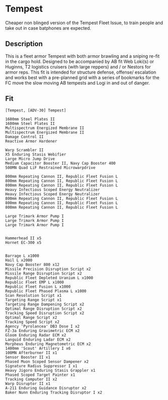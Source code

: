 # Tempest

Cheaper non blinged version of the Tempest Fleet Issue, to train people and take out in case batphones
are expected.

## Description

This is a fleet armor Tempest with both armor brawling and a sniping re-fit in the cargo hold.  Designed to be accompanied by AB fit Web Loki(s) or Huginns, T2 logistics cruisers (with large reppers) and / or Nestors for armor reps.  This fit is intended for structure defense, offense/ escalation and works best with a pre-planned grid with a series of bookmarks for the FC move the slow moving AB tempests and Logi in and out of danger.

## Fit

```
[Tempest, [ADV-30] Tempest]

1600mm Steel Plates II
1600mm Steel Plates II
Multispectrum Energized Membrane II
Multispectrum Energized Membrane II
Damage Control II
Reactive Armor Hardener

Warp Scrambler II
X5 Enduring Stasis Webifier
Large Micro Jump Drive
Medium Capacitor Booster II, Navy Cap Booster 400
500MN Quad LiF Restrained Microwarpdrive

800mm Repeating Cannon II, Republic Fleet Fusion L
800mm Repeating Cannon II, Republic Fleet Fusion L
800mm Repeating Cannon II, Republic Fleet Fusion L
Heavy Infectious Scoped Energy Neutralizer
Heavy Infectious Scoped Energy Neutralizer
800mm Repeating Cannon II, Republic Fleet Fusion L
800mm Repeating Cannon II, Republic Fleet Fusion L
800mm Repeating Cannon II, Republic Fleet Fusion L

Large Trimark Armor Pump I
Large Trimark Armor Pump I
Large Trimark Armor Pump I


Hammerhead II x5
Hornet EC-300 x5


Barrage L x1000
Hail L x2000
Navy Cap Booster 800 x12
Missile Precision Disruption Script x2
Missile Range Disruption Script x2
Republic Fleet Depleted Uranium L x1000
Republic Fleet EMP L x1000
Republic Fleet Fusion L x1000
Republic Fleet Phased Plasma L x1000
Scan Resolution Script x1
Targeting Range Script x1
Targeting Range Dampening Script x2
Optimal Range Disruption Script x2
Tracking Speed Disruption Script x2
Optimal Range Script x2
Tracking Speed Script x2
Agency 'Pyrolancea' DB3 Dose I x2
FZ-3a Enduring Gravimetric ECM x2
Gloom Enduring Radar ECM x2
Languid Enduring Ladar ECM x2
Morpheus Enduring Magnetometric ECM x2
1400mm 'Scout' Artillery I x6
100MN Afterburner II x1
Sensor Booster II x1
Phased Muon Scoped Sensor Dampener x2
Signature Radius Suppressor I x1
Heavy Jigoro Enduring Stasis Grappler x1
Phased Scoped Target Painter x1
Tracking Computer II x2
Warp Disruptor II x1
A-211 Enduring Guidance Disruptor x2
Baker Nunn Enduring Tracking Disruptor I x2
```
